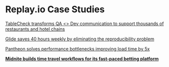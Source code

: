 # Replay.io Case Studies

[TableCheck transforms QA <> Dev communication to support thousands of restaurants and hotel chains](Replay%20io%20Case%20Studies%203bd958ab68234ae697cdac5904bbc36e/TableCheck%20transforms%20QA%20Dev%20communication%20to%20supp%20da3025723bfa4a99a88f0fc4ad55e769.md)

[Glide saves 40 hours weekly by eliminating the reproducibility problem](Replay%20io%20Case%20Studies%203bd958ab68234ae697cdac5904bbc36e/Glide%20saves%2040%20hours%20weekly%20by%20eliminating%20the%20rep%203dfdde12447e4f269df1851fcf4732fc.md)

[Pantheon solves performance bottlenecks improving load time by 5x](Replay%20io%20Case%20Studies%203bd958ab68234ae697cdac5904bbc36e/Pantheon%20solves%20performance%20bottlenecks%20improving%20%20d084d6855e3241bfa1632bbfabb5aa8e.md)

[****Midnite builds time travel workflows for its fast-paced betting platform****](Replay%20io%20Case%20Studies%203bd958ab68234ae697cdac5904bbc36e/Midnite%20builds%20time%20travel%20workflows%20for%20its%20fast-%20af3144d610b944b8b33987b8cfdec353.md)